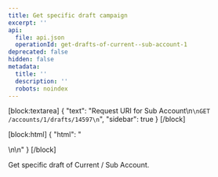 ```yaml
---
title: Get specific draft campaign
excerpt: ''
api:
  file: api.json
  operationId: get-drafts-of-current--sub-account-1
deprecated: false
hidden: false
metadata:
  title: ''
  description: ''
  robots: noindex
---
```

[block:textarea]
{
  "text": "Request URI for Sub Account\n```\nGET /accounts/1/drafts/14597\n```",
  "sidebar": true
}
[/block]

[block:html]
{
  "html": "<div></div>\n\n<style></style>"
}
[/block]

Get specific draft of Current / Sub Account.